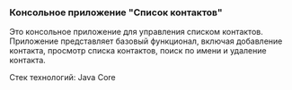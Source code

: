 ### Консольное приложение "Список контактов"

Это консольное приложение для управления списком контактов. Приложение представляет базовый функционал, включая добавление контакта, просмотр списка контактов, поиск по имени и удаление контакта.

Стек технологий: Java Core

